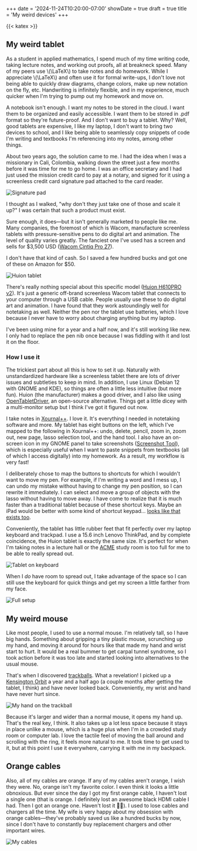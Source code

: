 +++
date = '2024-11-24T10:20:00-07:00'
showDate = true
draft = true
title = 'My weird devices'
+++

{{< katex >}}

## My weird tablet

As a student in applied mathematics, I spend much of my time writing code, taking lecture notes, and working out proofs, all at breakneck speed. Many of my peers use \\(\LaTeX\\) to take notes and do homework. While I appreciate \\(\LaTeX\\) and often use it for formal write-ups, I don't love not being able to quickly draw diagrams, change colors, make up new notation on the fly, etc. Handwriting is infinitely flexible, and in my experience, much quicker when I'm trying to pump out my homework and move on.

A notebook isn't enough. I want my notes to be stored in the cloud. I want them to be organized and easily accessible. I want them to be stored in .pdf format so they're future-proof. And I don't want to buy a tablet. Why? Well, good tablets are expensive, I like my laptop, I don't want to bring two devices to school, and I like being able to seamlessly copy snippets of code I'm writing and textbooks I'm referencing into my notes, among other things. 

About two years ago, the solution came to me. I had the idea when I was a missionary in Cali, Colombia, walking down the street just a few months before it was time for me to go home. I was an office secretary and I had just used the mission credit card to pay at a notary, and signed for it using a screenless credit card signature pad attached to the card reader.

![Signature pad](/img/credit-card-signature-reader.avif)

I thought as I walked, "why don't they just take one of those and scale it up?" I was certain that such a product must exist.

Sure enough, it does&mdash;but it isn't generally marketed to people like me. Many companies, the foremost of which is Wacom, manufacture screenless tablets with pressure-sensitive pens to do digital art and animation. The level of quality varies greatly. The fanciest one I've used has a screen and sells for $3,500 USD ([Wacom Cintiq Pro 27](https://estore.wacom.com/en-us/wacom-cintiq-pro-27-interactive-pen-display-dth271k0a.html?gad_source=1&gclid=Cj0KCQiAuou6BhDhARIsAIfgrn6gjtBHetsI9vgGRZwLkM_uAQNxvpDwkdp8m6ouU-_O5ZNGaVsaIgsaAmoOEALw_wcB)).

I don't have that kind of cash. So I saved a few hundred bucks and got one of these on Amazon for $50.

![Huion tablet](/img/huion-tablet.jpg)

There's really nothing special about this specific model ([Huion H610PRO v2](https://a.co/d/ecDRCWh)). It's just a generic off-brand screenless Wacom tablet that connects to your computer through a USB cable. People usually use these to do digital art and animation. I have found that they work astoundingly well for notetaking as well. Neither the pen nor the tablet use batteries, which I love because I never have to worry about charging anything but my laptop. 

I've been using mine for a year and a half now, and it's still working like new. I only had to replace the pen nib once because I was fiddling with it and lost it on the floor.

### How I use it

The trickiest part about all this is how to set it up. Naturally with unstandardized hardware like a screenless tablet there are lots of driver issues and subtleties to keep in mind. In addition, I use Linux (Debian 12 with GNOME and KDE), so things are often a little less intuitive (but more fun). Huion (the manufacturer) makes a good driver, and I also like using [OpenTabletDriver](https://opentabletdriver.net/), an open-source alternative. Things get a little dicey with a multi-monitor setup but I think I've got it figured out now.

I take notes in [Xournal++](https://xournalpp.github.io/). I love it. It's everything I needed in notetaking software and more. My tablet has eight buttons on the left, which I've mapped to the following in Xournal++: undo, delete, pencil, zoom in, zoom out, new page, lasso selection tool, and the hand tool. I also have an on-screen icon in my GNOME panel to take screenshots ([Screenshot Tool](https://extensions.gnome.org/extension/1112/screenshot-tool/)), which is especially useful when I want to paste snippets from textbooks (all of which I access digitally) into my homework. As a result, my workflow is very fast! 

I deliberately chose to map the buttons to shortcuts for which I wouldn't want to move my pen. For example, if I'm writing a word and I mess up, I can undo my mistake without having to change my pen position, so I can rewrite it immediately. I can select and move a group of objects with the lasso without having to move away. I have come to realize that it is much faster than a traditional tablet because of these shortcut keys. Maybe an iPad would be better with some kind of shortcut keypad... [looks like that exists too](https://a.co/d/9EC01zY).

Conveniently, the tablet has little rubber feet that fit perfectly over my laptop keyboard and trackpad. I use a 15.6 inch Lenovo ThinkPad, and by complete coincidence, the Huion tablet is exactly the same size. It's perfect for when I'm taking notes in a lecture hall or the [ACME](http://acme.byu.edu) study room is too full for me to be able to really spread out.

![Tablet on keyboard]()

When I *do* have room to spread out, I take advantage of the space so I can still use the keyboard for quick things and get my screen a little farther from my face.

![Full setup]()

## My weird mouse

Like most people, I used to use a normal mouse. I'm relatively tall, so I have big hands. Something about gripping a tiny plastic mouse, scrunching up my hand, and moving it around for hours like that made my hand and wrist start to hurt. It would be a real bummer to get carpal tunnel syndrome, so I took action before it was too late and started looking into alternatives to the usual mouse.

That's when I discovered [trackballs](https://en.wikipedia.org/wiki/Trackball). What a revelation! I picked up a [Kensington Orbit](https://a.co/d/iSgOWqH) a year and a half ago (a couple months after getting the tablet, I think) and have never looked back. Conveniently, my wrist and hand have never hurt since. 

![My hand on the trackball]()

Because it's larger and wider than a normal mouse, it opens my hand up. That's the real key, I think. It also takes up a lot less space because it stays in place unlike a mouse, which is a huge plus when I'm in a crowded study room or computer lab. I love the tactile feel of moving the ball around and scrolling with the ring, it feels more natural to me. It took time to get used to it, but at this point I use it everywhere, carrying it with me in my backpack. 

## Orange cables

Also, all of my cables are orange. If any of my cables aren't orange, I wish they were. No, orange isn't my favorite color. I even think it looks a little obnoxious. But ever since the day I got my first orange cable, I haven't lost a single one (that is orange. I definitely lost an awesome black HDMI cable I had. Then I got an orange one. Haven't lost it 🤷‍♂️). I used to lose cables and chargers all the time. My wife is very happy about my obsession with orange cables&mdash;they've probably saved us like a hundred bucks by now, since I don't have to constantly buy replacement chargers and other important wires. 

![My cables]()
